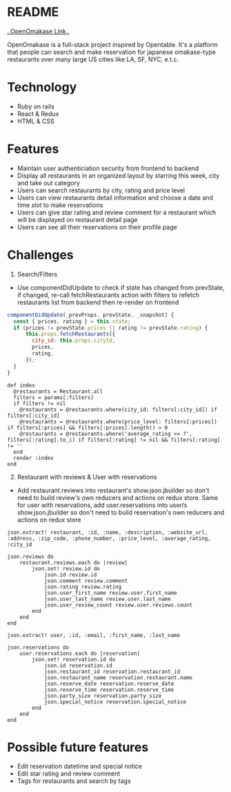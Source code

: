 # README

[..OpenOmakase Link..](https://open-omakase.herokuapp.com)

OpenOmakase is a full-stack project inspired by Opentable. It's a platform that people can search and make reservation for japanese omakase-type restaurants over many large US cities like LA, SF, NYC, e.t.c. 

# Technology

* Ruby on rails
* React & Redux
* HTML & CSS

# Features
* Maintain user authenticiation security from frontend to backend
* Display all restaurants in an organized layout by starring this week, city and take out category
* Users can search restaurants by city, rating and price level
* Users can view restaurants detail information and choose a date and time slot to make reservations
* Users can give star rating and review comment for a restaurant which will be displayed on restaurant detail page
* Users can see all their reservations on their profile page

# Challenges
1. Search/Filters
* Use componentDidUpdate to check if state has changed from prevState, if changed, re-call fetchRestaurants action with filters to refetch restaurants list from backend then re-render on frontend
```javascript
componentDidUpdate(_prevProps, prevState, _snapshot) {
  const { prices, rating } = this.state; 
  if (prices != prevState.prices || rating != prevState.rating) {
      this.props.fetchRestaurants({
        city_id: this.props.cityId,
        prices,
        rating,
      });
  }
}
```

```
def index
  @restaurants = Restaurant.all
  filters = params[:filters]
  if filters != nil
    @restaurants = @restaurants.where(city_id: filters[:city_id]) if filters[:city_id]
    @restaurants = @restaurants.where(price_level: filters[:prices]) if filters[:prices] && filters[:prices].length() > 0
    @restaurants = @restaurants.where('average_rating >= ?', filters[:rating].to_i) if filters[:rating] != nil && filters[:rating] != ''
  end
  render :index
end
```

2. Restaurant with reviews & User with reservations
* Add restaurant.reviews into restaurant's show.json.jbuilder so don't need to build review's own reducers and actions on redux store. Same for user with reservations, add user.reservations into user/s show.json.jbuilder so don't need to build reservation's own reducers and actions on redux store
```
json.extract! restaurant, :id, :name, :description, :website_url, :address, :zip_code, :phone_number, :price_level, :average_rating, :city_id

json.reviews do
    restaurant.reviews.each do |review|
        json.set! review.id do 
            json.id review.id
            json.comment review.comment
            json.rating review.rating
            json.user_first_name review.user.first_name
            json.user_last_name review.user.last_name
            json.user_review_count review.user.reviews.count
        end
    end
end
```

```
json.extract! user, :id, :email, :first_name, :last_name

json.reservations do
    user.reservations.each do |reservation|
        json.set! reservation.id do 
            json.id reservation.id
            json.restaurant_id reservation.restaurant_id
            json.restaurant_name reservation.restaurant.name
            json.reserve_date reservation.reserve_date
            json.reserve_time reservation.reserve_time
            json.party_size reservation.party_size
            json.special_notice reservation.special_notice
        end
    end
end
```

# Possible future features
* Edit reservation datetime and special notice
* Edit star rating and review comment
* Tags for restaurants and search by tags

